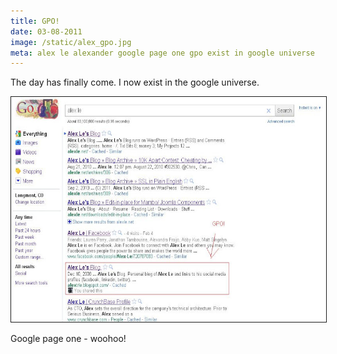 ```yaml
---
title: GPO!
date: 03-08-2011
image: /static/alex_gpo.jpg
meta: alex le alexander google page one gpo exist in google universe 
---
```


The day has finally come. I now exist in the google universe.

<img class="pure-img center" src="/static/alex_gpo.jpg" width="580" height="360" style="border:1px solid" />

Google page one - woohoo!
